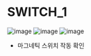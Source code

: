 # SWITCH_1

![image](https://github.com/user-attachments/assets/f334acd3-2a87-401c-a3aa-60e35a5a87dc)
![image](https://github.com/user-attachments/assets/22dc654a-d9cd-4785-a7bb-27cc401b21af)
![image](https://github.com/user-attachments/assets/67f0df29-efde-46bf-9bc0-d208e1c07d95)


- 마그네틱 스위치 작동 확인
